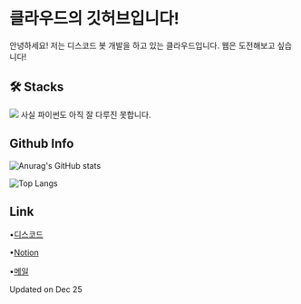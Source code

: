 # 클라우드의 깃허브입니다!
안녕하세요! 저는 디스코드 봇 개발을 하고 있는 클라우드입니다.
웹은 도전해보고 싶습니다!

## 🛠️ Stacks
<img src="https://img.shields.io/badge/Python-3766AB?style=flat-square&logo=Python&logoColor=white"/> 사실 파이썬도 아직 잘 다루진 못합니다.

## Github Info
![Anurag's GitHub stats](https://github-readme-stats.vercel.app/api?username=backspaceCL&show_icons=true&theme=tokyonight)

![Top Langs](https://github-readme-stats.vercel.app/api/top-langs/?username=backspaceCL&layout=compact&theme=tokyonight)

## Link
•[디스코드](https://discord.com/channels/@cloud2077_)

•[Notion](https://pickled-emperor-9ab.notion.site/e73cfebf5e174793a71b2e42caf59c17?pvs=4)

•[메일](cloudspace1123@outlook.kr)

Updated on Dec 25
